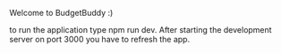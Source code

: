 Welcome to BudgetBuddy :)

to run the application type npm run dev. After starting the development server on port 3000 you have to refresh the app.

